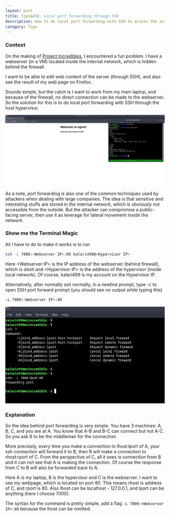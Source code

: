 ```yaml
---
layout: post
title: Tips&#58; Local port forwarding through SSH
description: How to do local port forwarding with SSH to access the internal network.
category: Tips
---
```


### Context

On the making of [Project Incredibles](/Incredibles), I encountered a fun problem.
I have a webserver (in a VM) located inside the internal network, which is hidden behind the firewall.

I want to be able to edit web content of the server (through SSH), and also see the result of my web page on Firefox.

Sounds simple, but the catch is I want to work from my main laptop, and because of the firewall, no direct connection can be made to the webserver.
So the solution for this is to do local port forwarding with SSH through the host hypervisor.

![Screenshot](/assets/05-1.png)

As a note, port forwarding is also one of the common techniques used by attackers when dealing with large companies.
The idea is that sensitive and interesting stuffs are stored in the internal network, which is obviously not accessible from the outside.
But the attacker can compromise a public-facing server, then use it as leverage for lateral movement inside the network.

### Show me the Terminal Magic

All I have to do to make it works is to run
```bash
ssh -L 7000:<Webserver IP>:80 kalari499@<Hypervisor IP>
```

Here \<Webserver IP\> is the IP address of the webserver (behind firewall), which is *dash* and \<Hypervisor IP\> is the address of the hypervisor (inside local network).
Of course, kalari499 is my account on the Hypervisor IP.

Alternatively, after normally ssh normally, in a newline prompt, type `~C` to open SSH port forward prompt (you should see no output while typing this)
```bash
-L 7000:<Webserver IP>:80
```

![Screenshot](/assets/05-2.png)

### Explanation

So the idea behind port forwarding is very simple.
You have 3 machines: A, B, C, and you are at A.
You know that A-B and B-C can connect but not A-C.
So you ask B to be the middleman for the connection.

More precisely, every time you make a connection to lhost:lport of A, your ssh connection will forward it to B, then B will make a connection to rhost:rport of C.
From the perspective of C, all it sees is connection from B and it can not see that A is making the connection.
Of course the response from C to B will also be forwarded back to A.

Here A is my laptop, B is the hypervisor and C is the webserver.
I want to see my webpage, which is located on port 80.
This means rhost is address of C, and rport is 80.
Also lhost can be localhost - 127.0.0.1, and lport can be anything (here I choose 7000).

The syntax for the command is pretty simple, add a flag `-L 7000:<Webserver IP>:80` because the lhost can be omitted.
